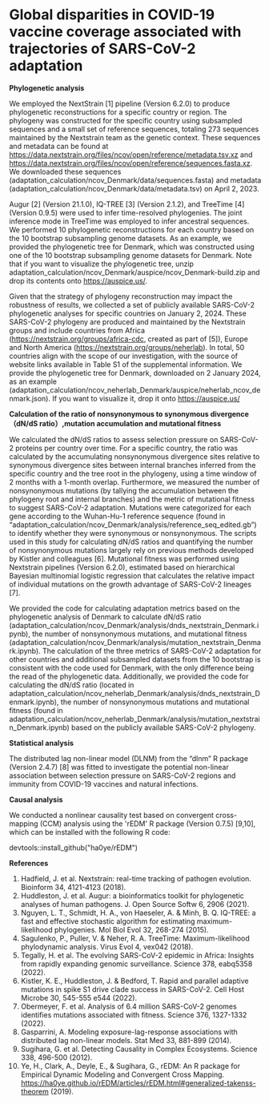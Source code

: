 # Global disparities in COVID-19 vaccine coverage associated with trajectories of SARS-CoV-2 adaptation

**Phylogenetic analysis**

We employed the NextStrain [1] pipeline (Version 6.2.0) to produce phylogenetic reconstructions for a specific country or region. The phylogeny was constructed for the specific country using subsampled sequences and a small set of reference sequences, totaling 273 sequences maintained by the Nextstrain team as the genetic context. These sequences and metadata can be found at https://data.nextstrain.org/files/ncov/open/reference/metadata.tsv.xz and https://data.nextstrain.org/files/ncov/open/reference/sequences.fasta.xz. We downloaded these sequences (adaptation_calculation/ncov_Denmark/data/sequences.fasta) and metadata (adaptation_calculation/ncov_Denmark/data/metadata.tsv) on April 2, 2023. 

Augur [2] (Version 21.1.0), IQ-TREE [3] (Version 2.1.2), and TreeTime [4] (Version 0.9.5) were used to infer time-resolved phylogenies. The joint inference mode in TreeTime was employed to infer ancestral sequences. We performed 10 phylogenetic reconstructions for each country based on the 10 bootstrap subsampling genome datasets. As an example, we provided the phylogenetic tree for Denmark, which was constructed using one of the 10 bootstrap subsampling genome datasets for Denmark. Note that if you want to visualize the phylogenetic tree, unzip adaptation_calculation/ncov_Denmark/auspice/ncov_Denmark-build.zip and drop its contents onto https://auspice.us/.

Given that the strategy of phylogeny reconstruction may impact the robustness of results, we collected a set of publicly available SARS-CoV-2 phylogenetic analyses for specific countries on January 2, 2024. These SARS-CoV-2 phylogeny are produced and maintained by the Nextstrain groups and include countries from Africa (https://nextstrain.org/groups/africa-cdc, created as part of [5]), Europe and North America (https://nextstrain.org/groups/neherlab). In total, 50 countries align with the scope of our investigation, with the source of website links available in Table S1 of the supplemental information. We provide the phylogenetic tree for Denmark, downloaded on 2 January 2024, as an example (adaptation_calculation/ncov_neherlab_Denmark/auspice/neherlab_ncov_denmark.json). If you want to visualize it, drop it onto https://auspice.us/

**Calculation of the ratio of nonsynonymous to synonymous divergence （dN/dS ratio）,mutation accumulation and mutational fitness**

We calculated the dN/dS ratios to assess selection pressure on SARS-CoV-2 proteins per country over time. For a specific country, the ratio was calculated by the accumulating nonsynonymous divergence sites relative to synonymous divergence sites between internal branches inferred from the specific country and the tree root in the phylogeny, using a time window of 2 months with a 1-month overlap. Furthermore, we measured the number of nonsynonymous mutations (by tallying the accumulation between the phylogeny root and internal branches) and the metric of mutational fitness to suggest SARS-CoV-2 adaptation. Mutations were categorized for each gene according to the Wuhan-Hu-1 reference sequence (found in “adaptation_calculation/ncov_Denmark/analysis/reference_seq_edited.gb”) to identify whether they were synonymous or nonsynonymous. The scripts used in this study for calculating dN/dS ratios and quantifying the number of nonsynonymous mutations largely rely on previous methods developed by Kistler and colleagues [6]. Mutational fitness was performed using Nextstrain pipelines (Version 6.2.0), estimated based on hierarchical Bayesian multinomial logistic regression that calculates the relative impact of individual mutations on the growth advantage of SARS-CoV-2 lineages [7].

We provided the code for calculating adaptation metrics based on the phylogenetic analysis of Denmark to calculate dN/dS ratio (adaptation_calculation/ncov_Denmark/analysis/dnds_nextstrain_Denmark.ipynb), the number of nonsynonymous mutations, and mutational fitness (adaptation_calculation/ncov_Denmark/analysis/mutation_nextstrain_Denmark.ipynb). The calculation of the three metrics of SARS-CoV-2 adaptation for other countries and additional subsampled datasets from the 10 bootstrap is consistent with the code used for Denmark, with the only difference being the read of the phylogenetic data. Additionally, we provided the code for calculating the dN/dS ratio (located in adaptation_calculation/ncov_neherlab_Denmark/analysis/dnds_nextstrain_Denmark.ipynb), the number of nonsynonymous mutations and mutational fitness (found in adaptation_calculation/ncov_neherlab_Denmark/analysis/mutation_nextstrain_Denmark.ipynb) based on the publicly available SARS-CoV-2 phylogeny.

**Statistical analysis**

The distributed lag non-linear model (DLNM) from the “dlnm” R package (Version 2.4.7) [8] was fitted to investigate the potential non-linear association between selection pressure on SARS-CoV-2 regions and immunity from COVID-19 vaccines and natural infections.

**Causal analysis**

We conducted a nonlinear causality test based on convergent cross-mapping (CCM) analysis using the 'rEDM' R package (Version 0.7.5) [9,10], which can be installed with the following R code: 

devtools::install_github("ha0ye/rEDM")


**References**
1.	Hadfield, J. et al. Nextstrain: real-time tracking of pathogen evolution. Bioinform 34, 4121-4123 (2018).
2.	Huddleston, J. et al. Augur: a bioinformatics toolkit for phylogenetic analyses of human pathogens. J. Open Source Softw 6, 2906 (2021).
3.	Nguyen, L. T., Schmidt, H. A., von Haeseler, A. & Minh, B. Q. IQ-TREE: a fast and effective stochastic algorithm for estimating maximum-likelihood phylogenies. Mol Biol Evol 32, 268-274 (2015).
4.	Sagulenko, P., Puller, V. & Neher, R. A. TreeTime: Maximum-likelihood phylodynamic analysis. Virus Evol 4, vex042 (2018).
5.	Tegally, H. et al. The evolving SARS-CoV-2 epidemic in Africa: Insights from rapidly expanding genomic surveillance. Science 378, eabq5358 (2022).
6.  Kistler, K. E., Huddleston, J. & Bedford, T. Rapid and parallel adaptive mutations in spike S1 drive clade success in SARS-CoV-2. Cell Host Microbe 30, 545-555 e544 (2022).
7.	Obermeyer, F. et al. Analysis of 6.4 million SARS-CoV-2 genomes identifies mutations associated with fitness. Science 376, 1327-1332 (2022).
8.	Gasparrini, A. Modeling exposure-lag-response associations with distributed lag non-linear models. Stat Med 33, 881-899 (2014).
9. Sugihara, G. et al. Detecting Causality in Complex Ecosystems. Science 338, 496-500 (2012).
10. Ye, H., Clark, A., Deyle, E., & Sugihara, G., rEDM: An R package for Empirical Dynamic Modeling and Convergent Cross Mapping. https://ha0ye.github.io/rEDM/articles/rEDM.html#generalized-takenss-theorem (2019). 
